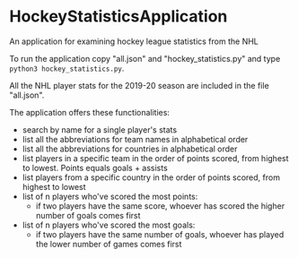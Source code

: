 # HockeyStatisticsApplication
An application for examining hockey league statistics from the NHL

To run the application copy "all.json" and "hockey_statistics.py" and type `python3 hockey_statistics.py`.

All the NHL player stats for the 2019-20 season are included in the file "all.json".

The application offers these functionalities:
- search by name for a single player's stats
- list all the abbreviations for team names in alphabetical order
- list all the abbreviations for countries in alphabetical order
- list players in a specific team in the order of points scored, from highest to lowest. Points equals goals + assists
- list players from a specific country in the order of points scored, from highest to lowest
- list of n players who've scored the most points:
  - if two players have the same score, whoever has scored the higher number of goals comes first
- list of n players who've scored the most goals:
  - if two players have the same number of goals, whoever has played the lower number of games comes first

